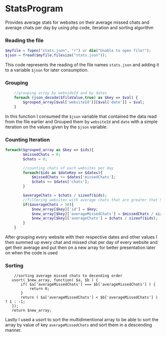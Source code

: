 # StatsProgram
Provides average stats for websites on their average missed chats and average chats per day by using php code, iteration and sorting algorithm

### Reading the file
```php
$myfile = fopen("stats.json", "r") or die("Unable to open file!");
$json = fread($myfile,filesize("stats.json"));
```
This code represents the reading of the file names `stats.json` and adding it to a variable `$json` for later consumption.

### Grouping
```php
    //grouping array by websideId and by dates
    foreach (json_decode($fileValue,true) as $key => $val) {
        $grouped_array[$val['websiteId']][$val['date']] = $val;
    }
```
In this function I consumed the `$json` variable that contained the data read from the file earlier and Grouped them by `websiteId` and
`date` with a simple iteration on the values given by the `$json` variable.

### Counting Iteration
```php
foreach($grouped_array as $key => $ids){
        $missedChats = 0;
        $chats = 0;

        //counting chats of each websites per day
        foreach($ids as $dateKey => $dates){
            $missedChats += $dates['missedChats'];
            $chats += $dates['chats'];
        }

        $averageChats = $chats / sizeof($ids); 
        //filtering websites with average chats that are greater that 50
        if($averageChats > 50){
            $new_array[$key]['id'] = $key;  
            $new_array[$key]['averageMissedChats'] = $missedChats / sizeof($ids) ;
            $new_array[$key]['averageChats'] = $chats / sizeof($ids);
        }
    }
 ```
 After grouping every website with their respective dates and other values I then summed up every chat and missed chat per day of every website
 and get their average and put then on a new array for better presentation later on when the code is used
 
 ### Sorting
 ```
     //sorting average missed chats to decending order
    usort( $new_array, function( $a, $b ) {
        if( $a['averageMissedChats'] === $b['averageMissedChats'] ) {
            return 0;	
        }    
        return ( $a['averageMissedChats'] < $b['averageMissedChats'] ) ? 1 : -1;	 				
    });
    return $new_array;
```
Lastly I used a usort to sort the multidimentional array to be able to sort the array by value of key `averageMissedChats` and sort them
in a descending manner.
